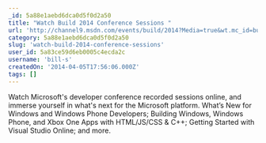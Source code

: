 ```yaml
---
_id: 5a88e1aebd6dca0d5f0d2a50
title: "Watch Build 2014 Conference Sessions "
url: 'http://channel9.msdn.com/events/build/2014?Media=true&wt.mc_id=build_hp'
category: 5a88e1aebd6dca0d5f0d2a50
slug: 'watch-build-2014-conference-sessions'
user_id: 5a83ce59d6eb0005c4ecda2c
username: 'bill-s'
createdOn: '2014-04-05T17:56:06.000Z'
tags: []
---
```


Watch Microsoft's developer conference recorded sessions online, and immerse yourself in what's next for the Microsoft platform. What’s New for Windows and Windows Phone Developers; Building Windows, Windows Phone, and Xbox One Apps with HTML/JS/CSS &amp; C++; Getting Started with Visual Studio Online; and more.
